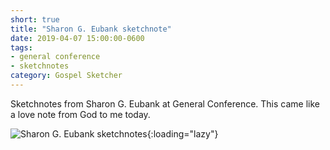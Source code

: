 ```yaml
---
short: true
title: "Sharon G. Eubank sketchnote"
date: 2019-04-07 15:00:00-0600
tags:
- general conference
- sketchnotes
category: Gospel Sketcher
---
```


Sketchnotes from Sharon G. Eubank at General Conference. This came like a love note from God to me today.

![Sharon G. Eubank sketchnotes](https://media.bennorris.org/images/gospelsketcher/general-conference/apr-2019/sun-am-eubank-sketchnote.jpg){:loading="lazy"}
